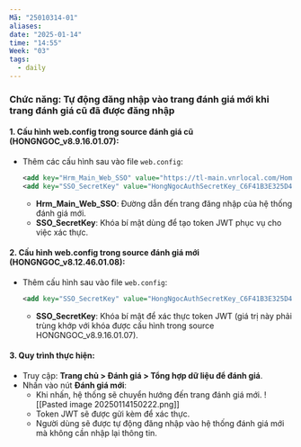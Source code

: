 ```yaml
---
Mã: "25010314-01"
aliases: 
date: "2025-01-14"
time: "14:55"
Week: "03"
tags:
  - daily
---
```

### Chức năng: Tự động đăng nhập vào trang đánh giá mới khi trang đánh giá cũ đã được đăng nhập

#### 1. Cấu hình **web.config** trong source đánh giá cũ (HONGNGOC_v8.9.16.01.07):

- Thêm các cấu hình sau vào file `web.config`:
    
    ```xml
    <add key="Hrm_Main_Web_SSO" value="https://tl-main.vnrlocal.com/Home/Login" />
    <add key="SSO_SecretKey" value="HongNgocAuthSecretKey_C6F41B3E325D43C38F710005BF510095" />
    ```
    
    - **Hrm_Main_Web_SSO**: Đường dẫn đến trang đăng nhập của hệ thống đánh giá mới.
    - **SSO_SecretKey**: Khóa bí mật dùng để tạo token JWT phục vụ cho việc xác thực.

#### 2. Cấu hình **web.config** trong source đánh giá mới (HONGNGOC_v8.12.46.01.08):

- Thêm cấu hình sau vào file `web.config`:
    
    ```xml
    <add key="SSO_SecretKey" value="HongNgocAuthSecretKey_C6F41B3E325D43C38F710005BF510095" />
    ```
    
    - **SSO_SecretKey**: Khóa bí mật để xác thực token JWT (giá trị này phải trùng khớp với khóa được cấu hình trong source HONGNGOC_v8.9.16.01.07).

#### 3. Quy trình thực hiện:

- Truy cập: **Trang chủ > Đánh giá > Tổng hợp dữ liệu để đánh giá**.
- Nhấn vào nút **Đánh giá mới**:
    - Khi nhấn, hệ thống sẽ chuyển hướng đến trang đánh giá mới.
    ![[Pasted image 20250114150222.png]]
    - Token JWT sẽ được gửi kèm để xác thực.
    - Người dùng sẽ được tự động đăng nhập vào hệ thống đánh giá mới mà không cần nhập lại thông tin.
